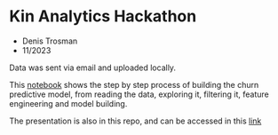 # Kin Analytics Hackathon

- Denis Trosman
- 11/2023

Data was sent via email and uploaded locally.

This [notebook](https://github.com/DenisTros/kin_analytics_trosman/blob/main/notebooks/kin_analytics_trosman.ipynb) shows the step by step process of building the churn predictive model, from reading the data, exploring it, filtering it, feature engineering and model building.

The presentation is also in this repo, and can be accessed in this [link](https://docs.google.com/presentation/d/1gfGxGz8AE50YsDbGz0AiXVV9twLH_YhpsfV0P1B9Cik/edit?usp=sharing)

